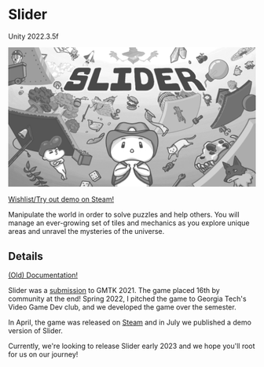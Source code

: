 # Slider
Unity 2022.3.5f

![Image](production/art/Slider_Main_1920x1080.png?raw=true "Title")

[Wishlist/Try out demo on Steam!](https://store.steampowered.com/app/1916890/Slider/)

Manipulate the world in order to solve puzzles and help others. You will manage an ever-growing set of tiles and mechanics as you explore unique areas and unravel the mysteries of the universe.


## Details

[(Old) Documentation!](https://docs.google.com/document/d/1wDgUfDdPVIihPnhNXAXVBCsffXykWzqlrrMu5cy8ZMs/edit?usp=sharing)

Slider was a [submission](https://randomerz.itch.io/slider-jam) to GMTK 2021. The game placed 16th by community at the end! Spring 2022, I pitched the game to Georgia Tech's Video Game Dev club, and we developed the game over the semester.

In April, the game was released on [Steam](https://store.steampowered.com/app/1916890/Slider/) and in July we published a demo version of Slider.

Currently, we're looking to release Slider early 2023 and we hope you'll root for us on our journey!
